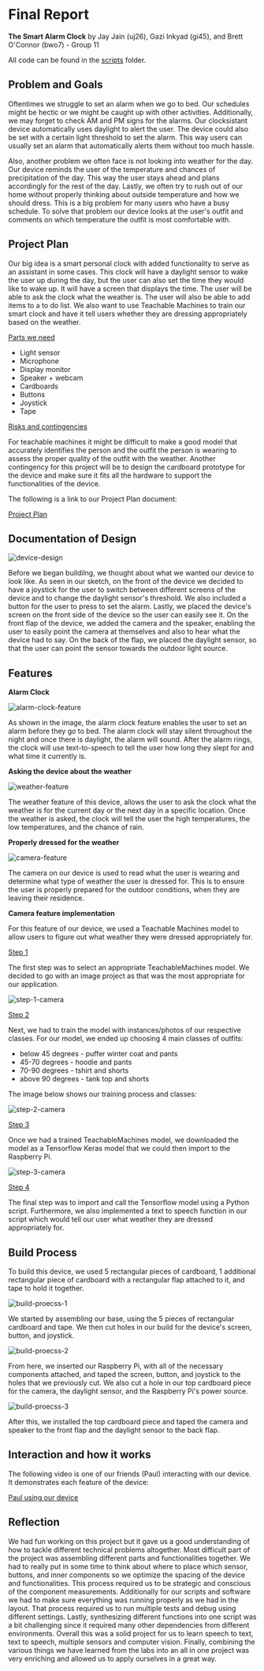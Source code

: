# Final Report

**The Smart Alarm Clock** by Jay Jain (uj26), Gazi Inkyad (gi45), and Brett O'Connor (bwo7) - Group 11

All code can be found in the [scripts](scripts) folder.

## Problem and Goals

Oftentimes we struggle to set an alarm when we go to bed. Our schedules might be hectic or we might be caught up with other activities. Additionally, we may forget to check AM and PM signs for the alarms. Our clocksistant device automatically uses daylight to alert the user. The device could also be set with a certain light threshold to set the alarm. This way users can usually set an alarm that automatically alerts them without too much hassle.

Also, another problem we often face is not looking into weather for the day. Our device reminds the user of the temperature and chances of precipitation of the day. This way the user stays ahead and plans accordingly for the rest of the day.
Lastly, we often try to rush out of our home without properly thinking about outside temperature and how we should dress. This is a big problem for many users who have a busy schedule. To solve that problem our device looks at the user's outfit and comments on which temperature the outfit is most comfortable with.

## Project Plan

Our big idea is a smart personal clock with added functionality to serve as an assistant in some cases. This clock will have a daylight sensor to wake the user up during the day, but the user can also set the time they would like to wake up. It will have a screen that displays the time. The user will be able to ask the clock what the weather is. The user will also be able to add items to a to do list. We also want to use Teachable Machines to train our smart clock and have it tell users whether they are dressing appropriately based on the weather.

<u>Parts we need</u> 

* Light sensor
* Microphone
* Display monitor
* Speaker + webcam
* Cardboards
* Buttons
* Joystick
* Tape

<u>Risks and contingencies</u>

For teachable machines it might be difficult to make a good model that accurately identifies the person and the outfit the person is wearing to assess the proper quality of the outfit with the weather. Another contingency for this project will be to design the cardboard prototype for the device and make sure it fits all the hardware to support the functionalities of the device.

The following is a link to our Project Plan document:

[Project Plan](https://drive.google.com/file/d/1Ourc1TV-7gmQL2_kGTPseJO2pd2-pm6a/view?usp=sharing)

## Documentation of Design

![device-design](images/device-design.png)

Before we began buildilng, we thought about what we wanted our device to look like.  As seen in our sketch, on the front of the device we decided to have a joystick for the user to switch between different screens of the device and to change the daylight sensor's threshold.  We also included a button for the user to press to set the alarm.  Lastly, we placed the device's screen on the front side of the device so the user can easily see it.  On the front flap of the device, we added the camera and the speaker, enabling the user to easily point the camera at themselves and also to hear what the device had to say.  On the back of the flap, we placed the daylight sensor, so that the user can point the sensor towards the outdoor light source.

## Features

**Alarm Clock**

![alarm-clock-feature](images/alarm-clock-feature.png)

As shown in the image, the alarm clock feature enables the user to set an alarm before they go to bed.  The alarm clock will stay silent throughout the night and once there is daylight, the alarm will sound.  After the alarm rings, the clock will use text-to-speech to tell the user how long they slept for and what time it currently is.

**Asking the device about the weather**

![weather-feature](images/weather-feature.png)

The weather feature of this device, allows the user to ask the clock what the weather is for the current day or the next day in a specific location.  Once the weather is asked, the clock will tell the user the high temperatures, the low temperatures, and the chance of rain.

**Properly dressed for the weather**

![camera-feature](images/camera-feature.png)

The camera on our device is used to read what the user is wearing and determine what type of weather the user is dressed for.  This is to ensure the user is properly prepared for the outdoor conditions, when they are leaving their residence.

**Camera feature implementation**

For this feature of our device, we used a Teachable Machines model to allow users to figure out what weather they were dressed appropriately for. 

<u>Step 1</u>

The first step was to select an appropriate TeachableMachines model. We decided to go with an image project as that was the most appropriate for our application.

![step-1-camera](images/step-1-camera.png)

<u>Step 2</u>

Next, we had to train the model with instances/photos of our respective classes. For our model, we ended up choosing 4 main classes of outfits:

* below 45 degrees - puffer winter coat and pants
* 45-70 degrees - hoodie and pants
* 70-90 degrees - tshirt and shorts
* above 90 degrees - tank top and shorts

The image below shows our training process and classes:

![step-2-camera](images/step-2-camera.png)

<u>Step 3</u>

Once we had a trained TeachableMachines model, we downloaded the model as a Tensorflow Keras model that we could then import to the Raspberry Pi.

![step-3-camera](images/step-3-camera.png)

<u>Step 4</u> 

The final step was to import and call the Tensorflow model using a Python script. Furthermore, we also implemented a text to speech function in our script which would tell our user what weather they are dressed appropriately for.

## Build Process

To build this device, we used 5 rectangular pieces of cardboard, 1 additional rectangular piece of cardboard with a rectangular flap attached to it, and tape to hold it together.

![build-proecss-1](images/build-process-1.png) 

We started by assembling our base, using the 5 pieces of rectangular cardboard and tape.  We then cut holes in our build for the device's screen, button, and joystick.

![build-proecss-2](images/build-process-2.png)

From here, we inserted our Raspberry Pi, with all of the necessary components attached, and taped the screen, button, and joystick to the holes that we previously cut.  We also cut a hole in our top cardboard piece for the camera, the daylight sensor, and the Raspberry Pi's power source.

![build-proecss-3](images/build-process-3.png)

After this, we installed the top cardboard piece and taped the camera and speaker to the front flap and the daylight sensor to the back flap.

## Interaction and how it works

The following video is one of our friends (Paul) interacting with our device.  It demonstrates each feature of the device:

[Paul using our device](https://drive.google.com/file/d/16YX67Cyal8E72CYIF8ZveoORG3xo1T73/view?usp=sharing)

## Reflection

We had fun working on this project but it gave us a good understanding of how to tackle different technical problems altogether. Most difficult part of the project was assembling different parts and functionalities together. We had to really put in some time to think about where to place which sensor, buttons, and inner components so we optimize the spacing of the device and functionalities. This process required us to be strategic and conscious of the component measurements. Additionally for our scripts and software we had to make sure everything was running properly as we had in the layout. That process required us to run multiple tests and debug using different settings. Lastly, synthesizing different functions into one script was a bit challenging since it required many other dependencies from different environments. Overall this was a solid project for us to learn speech to text, text to speech, multiple sensors and computer vision. Finally, combining the various things we have learned from the labs into an all in one project was very enriching and allowed us to apply ourselves in a great way. 


